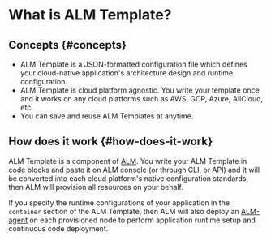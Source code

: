 # What is ALM Template?

## Concepts {#concepts}

* ALM Template is a JSON-formatted configuration file which defines your cloud-native application's architecture design and runtime configuration.
* ALM Template is cloud platform agnostic. You write your template once and it works on any cloud platforms such as AWS, GCP, Azure, AliCloud, etc.
* You can save and reuse ALM Templates at anytime.

## How does it work {#how-does-it-work}

ALM Template is a component of [ALM](https://mobingi.com/how-mobingi-alm-works). You write your ALM Template in code blocks and paste it on ALM console \(or through CLI, or API\) and it will be converted into each cloud platform's native configuration standards, then ALM will provision all resources on your behalf.

If you specify the runtime configurations of your application in the `container` section of the ALM Template, then ALM will also deploy an [ALM-agent](https://docs.mobingi.com/mobingi-alm/alm-agent) on each provisioned node to perform application runtime setup and continuous code deployment.

